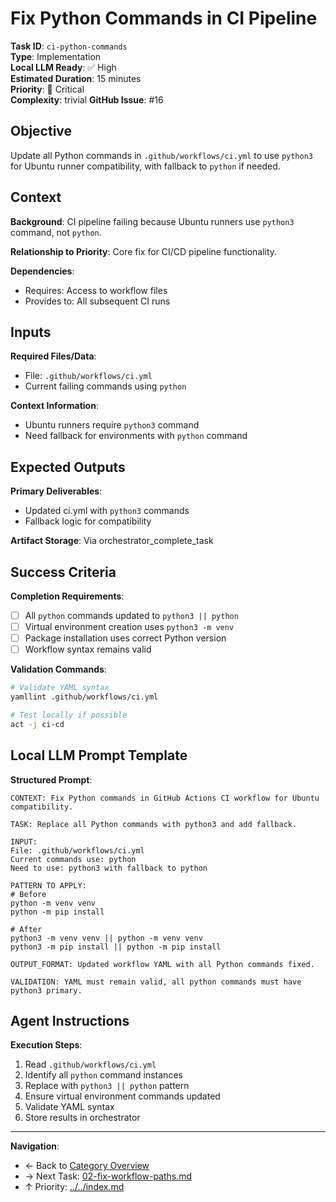 # Fix Python Commands in CI Pipeline

**Task ID**: `ci-python-commands`  
**Type**: Implementation  
**Local LLM Ready**: ✅ High  
**Estimated Duration**: 15 minutes  
**Priority**: 🔴 Critical  
**Complexity**: trivial
**GitHub Issue**: #16

## Objective

Update all Python commands in `.github/workflows/ci.yml` to use `python3` for Ubuntu runner compatibility, with fallback to `python` if needed.

## Context

**Background**: CI pipeline failing because Ubuntu runners use `python3` command, not `python`.

**Relationship to Priority**: Core fix for CI/CD pipeline functionality.

**Dependencies**:
- Requires: Access to workflow files
- Provides to: All subsequent CI runs

## Inputs

**Required Files/Data**:
- File: `.github/workflows/ci.yml`
- Current failing commands using `python`

**Context Information**:
- Ubuntu runners require `python3` command
- Need fallback for environments with `python` command

## Expected Outputs

**Primary Deliverables**:
- Updated ci.yml with `python3` commands
- Fallback logic for compatibility

**Artifact Storage**: Via orchestrator_complete_task

## Success Criteria

**Completion Requirements**:
- [ ] All `python` commands updated to `python3 || python`
- [ ] Virtual environment creation uses `python3 -m venv`
- [ ] Package installation uses correct Python version
- [ ] Workflow syntax remains valid

**Validation Commands**:
```bash
# Validate YAML syntax
yamllint .github/workflows/ci.yml

# Test locally if possible
act -j ci-cd
```

## Local LLM Prompt Template

**Structured Prompt**:
```text
CONTEXT: Fix Python commands in GitHub Actions CI workflow for Ubuntu compatibility.

TASK: Replace all Python commands with python3 and add fallback.

INPUT: 
File: .github/workflows/ci.yml
Current commands use: python
Need to use: python3 with fallback to python

PATTERN TO APPLY:
# Before
python -m venv venv
python -m pip install

# After
python3 -m venv venv || python -m venv venv
python3 -m pip install || python -m pip install

OUTPUT_FORMAT: Updated workflow YAML with all Python commands fixed.

VALIDATION: YAML must remain valid, all python commands must have python3 primary.
```

## Agent Instructions

**Execution Steps**:
1. Read `.github/workflows/ci.yml`
2. Identify all `python` command instances
3. Replace with `python3 || python` pattern
4. Ensure virtual environment commands updated
5. Validate YAML syntax
6. Store results in orchestrator

---

**Navigation**:
- ← Back to [Category Overview](README.md)
- → Next Task: [02-fix-workflow-paths.md](02-fix-workflow-paths.md)
- ↑ Priority: [../../index.md](../../index.md)